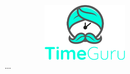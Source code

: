 <p align="center" width="100%">
    <img width="50%" src="https://raw.githubusercontent.com/chasehoff/TimeGuru-Web/master/front-end/public/images/TimeGuru_Logo.svg"> 
</p>
---
